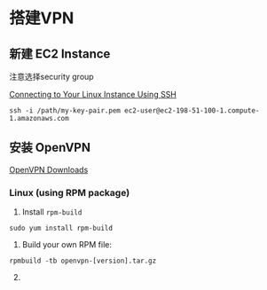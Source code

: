 # 搭建VPN
## 新建 EC2 Instance
注意选择security group

[Connecting to Your Linux Instance Using SSH](http://docs.aws.amazon.com/AWSEC2/latest/UserGuide/AccessingInstancesLinux.html)

```
ssh -i /path/my-key-pair.pem ec2-user@ec2-198-51-100-1.compute-1.amazonaws.com
```

## 安装 OpenVPN
[OpenVPN Downloads](https://openvpn.net/index.php/open-source/downloads.html)

### Linux (using RPM package)

1. Install `rpm-build`
  ```
  sudo yum install rpm-build
  ```


1. Build your own RPM file:

  ```
  rpmbuild -tb openvpn-[version].tar.gz
  ```

2. 
